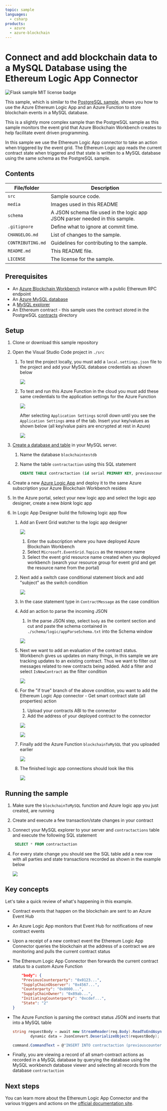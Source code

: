 ```yaml
---
topic: sample
languages:
  - csharp
products:
  - azure
  - azure-blockchain	
---
```


# Connect and add blockchain data to a MySQL Database using the Ethereum Logic App Connector

![Flask sample MIT license badge](https://img.shields.io/badge/license-MIT-green.svg)

This sample, which is similar to the [PostgreSQL sample](../postgresql),  shows you how to use the Azure Ethereum Logic App and an Azure Function to store blockchain events in a MySQL database.

This is a slightly more complex sample than the PostgreSQL sample as this sample monitors the event grid that Azure Blockchain Workbench creates to help facilitate event driven programming. 

In this sample we use the Ethereum Logic App connector to take an action when triggered by the event grid. The Ethereum Logic app reads the current contract state when triggered and  that state is written to a MySQL database using the same schema as the PostgreSQL sample.

## Contents

| File/folder | Description |
|-------------|-------------|
| `src`       | Sample source code. |
| `media` | Images used in this README |
| `schema` | A JSON schema file used in the logic app JSON parser needed in this sample. |
| `.gitignore` | Define what to ignore at commit time. |
| `CHANGELOG.md` | List of changes to the sample. |
| `CONTRIBUTING.md` | Guidelines for contributing to the sample. |
| `README.md` | This README file. |
| `LICENSE`   | The license for the sample. |

## Prerequisites

- An [Azure Blockchain Workbench](https://azure.microsoft.com/en-us/features/blockchain-workbench/) instance with a public Ethereum RPC endpoint 
- An [Azure MySQL database](https://docs.microsoft.com/en-us/azure/mysql/quickstart-create-mysql-server-database-using-azure-portal)
- A [MySQL explorer](https://dev.mysql.com/downloads/)
- An Ethereum contract - this sample uses the contract stored in the PostgreSQL [contracts](../postgresql/contract) directory

## Setup

1. Clone or download this sample repository

2. Open the Visual Studio Code project in `./src` 

    1. To test the project locally, you must add a `local.settings.json` file to the project and add your MySQL database credentials as shown below

        ![](./media/VSCodeLocalSettings.PNG)

    2. To test and run this Azure Function in the cloud you must add these same credentials to the application settings for the Azure Function

        ![](./media/AzureFunctionApplicationSettings.PNG)

        After selecting `Application Settings` scroll down until you see the `Application Settings` area of the tab. Insert your key/values as shown below (all key/value pairs are encrypted at rest in Azure)

        ![](./media/AzureFunctionApplicationSettingsKeys.PNG)

3. [Create a database and table](https://docs.microsoft.com/en-us/azure/mysql/tutorial-design-database-using-portal#connect-to-the-server-using-mysql) in your MySQL server.

    1. Name the database `blockchaintestdb`

    2. Name the table `contractaction` using this SQL statement

        ```sql
        CREATE TABLE contractaction (id serial PRIMARY KEY, previouscounterparty VARCHAR(50), supplychainobserver VARCHAR(50), counterparty VARCHAR(50), supplychainowner VARCHAR(50), initiatingcounteraparty VARCHAR(50), state INTEGER);
        ```

4. Create a new [Azure Logic App](https://docs.microsoft.com/en-us/azure/logic-apps/quickstart-create-first-logic-app-workflow) and deploy it to the same Azure subscription your Azure Blockchain Workbench resides

5. In the Azure portal, select your new logic app and select the logic app designer, create a new *blank* logic app

6. In Logic App Designer build the following logic app flow

    1. Add an Event Grid watcher to the logic app designer

        ![](./media/LogicAppEventGrid.png)

        1. Enter the subscription where you have deployed Azure Blockchain Workbench
        2. Select `Microsoft.EventGrid.Topics` as the resource name
        3. Select the event grid resource name created when you deployed workbench (search your resource group for event grid and get the resource name from the portal)

    2. Next add a switch case conditional statement block and add "subject" as the switch condition

        ![](./media/LogicAppConditionalSwitch.png)

    3. In the case statement type in `ContractMessage` as the case condition

    4. Add an action to parse the incoming JSON

        1. In the parse JSON step, select `body` as the content section and cut and paste the schema contained in ``./schema/logic/appParseSchema.txt`` into the Schema window

        ![](./media/LogicParseJSON.png)

    5. Next we want to add an evaluation of the contract status. Workbench gives us updates on many things, in this sample we are tracking updates to an existing contract. Thus we want to filter out messages related to new contracts being added. Add a filter and select `IsNewContract` as the filter condition

        ![](./media/LogicAppIsNewContract.png) 

    6. For the "if true" branch of the above condition, you want to add the Ethereum Logic App connector - Get smart contract state (all properties) action

        1. Upload your contracts ABI to the connector
        2. Add the address of your deployed contract to the connector

        ![](./media/LogicAppABI.png)

        ![](./media/LogicAppContractAddress.png)

    7. Finally add the Azure Function `blockchainToMySQL` that you uploaded earlier

        ![](./media/LogicAppAzureFunction.png)

    8. The finished logic app connections should look like this

        ![](./media/LogicAppDesigner.PNG)

         


## Running the sample

1. Make sure the `blockchainToMySQL` function and Azure logic app you just created, are running

2. Create and execute a few transaction/state changes in your contract

3. Connect your MySQL explorer to your server and `contractactions` table and execute the following SQL statement

   ```sql 
    SELECT * FROM contractaction
   ```

4. For every state change you should see the SQL table add a new row with all parties and state transactions recorded as shown in the example below

   ![](./media/MySQLExplorer.PNG)


## Key concepts

Let's take a quick review of what's happening in this example. 

* Contract events that happen on the blockchain are sent to an Azure Event Hub
* An Azure Logic App monitors that Event Hub for notifications of new contract events
* Upon a receipt of a new contract event the Ethereum Logic App Connector queries the blockchain at the address of a contract we are monitoring and pulls the current contract status
* The Ethereum Logic App Connector then forwards the current contract status to a custom Azure Function
    ```JSON
        "body": {
        "PreviousCounterparty": "0x0123...",
        "SupplyChainObserver": "0x4567...",
        "Counterparty": "0x0000...",
        "SupplyChainOwner": "0x89ab...",
        "InitiatingCounterparty": "0xcdef...",
        "State": "2"
    }
    ```

* The Azure Function is parsing the contract status JSON and inserts that into a MySQL table
    ```c#
    string requestBody = await new StreamReader(req.Body).ReadToEndAsync();
            dynamic data = JsonConvert.DeserializeObject(requestBody);
    ```

    ```c#
    command.CommandText = @"INSERT INTO contractaction (previouscounterparty, supplychainobserver, counterparty, supplychainowner, initiatingcounteraparty, state) VALUES (@_previouscounterparty, @_supplychainobserver, @_counterparty, @_supplychainowner, @_initiatingcounteraparty, @_state);";
    ```

* Finally, you are viewing a record of all smart-contract actions as recorded in a MySQL database by querying the database using the MySQL workbench database viewer and selecting all records from the database `contractaction`


## Next steps

You can learn more about the Ethereum Logic App Connector and the various triggers and actions on the [official documentation site](https://docs.microsoft.com/en-us/connectors/blockchainethereum/).